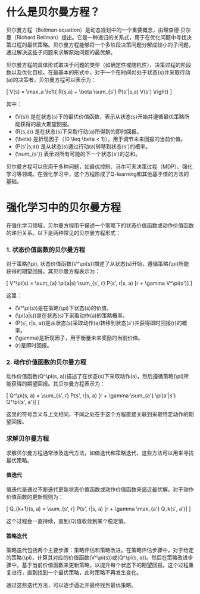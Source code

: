 # 什么是贝尔曼方程？

贝尔曼方程（Bellman equation）是动态规划中的一个重要概念，由理查德·贝尔曼（Richard Bellman）提出。它是一种递归的关系式，用于在优化问题中寻找决策过程的最优策略。贝尔曼方程能够将一个多阶段决策问题分解成较小的子问题，通过解决这些子问题来求解原始问题的最优解。

贝尔曼方程的具体形式取决于问题的类型（如确定性或随机性）、决策过程的阶段数以及优化目标。在最基本的形式中，对于一个在时间\(t\)处于状态\(s\)并采取行动\(a\)的决策者，贝尔曼方程可以表示为：

\[ V(s) = \max_a \left\{ R(s,a) + \beta \sum_{s'} P(s'|s,a) V(s') \right\} \]

其中：
- \(V(s)\) 是在状态\(s\)下的最优价值函数，表示从状态\(s\)开始并遵循最优策略所能获得的最大期望回报。
- \(R(s,a)\) 是在状态\(s\)下采取行动\(a\)所得到的即时回报。
- \(\beta\) 是折现因子（\(0 \leq \beta < 1\)），用于调节未来回报的当前价值。
- \(P(s'|s,a)\) 是从状态\(s\)通过行动\(a\)转移到状态\(s'\)的概率。
- \(\sum_{s'}\) 表示对所有可能的下一个状态\(s'\)的总和。

贝尔曼方程可以应用于多种问题，如最优控制、马尔可夫决策过程（MDP）、强化学习等领域。在强化学习中，这个方程形成了Q-learning和其他基于值的方法的基础。

# 强化学习中的贝尔曼方程

在强化学习领域，贝尔曼方程用于描述一个策略下的状态价值函数或动作价值函数的递归关系。以下是两种常见的贝尔曼方程形式：

### 1. 状态价值函数的贝尔曼方程

对于策略\(\pi\), 状态价值函数\(V^\pi(s)\)描述了从状态\(s\)开始，遵循策略\(\pi\)所能获得的期望回报。其贝尔曼方程表示为：

\[ V^\pi(s) = \sum_{a} \pi(a|s) \sum_{s', r} P(s', r|s, a) [r + \gamma V^\pi(s')] \]

这里：
- \(V^\pi(s)\)是在策略\(\pi\)下状态\(s\)的价值。
- \(\pi(a|s)\)是在状态\(s\)下采取动作\(a\)的策略概率。
- \(P(s', r|s, a)\)是从状态\(s\)采取动作\(a\)转移到状态\(s'\)并获得即时回报\(r\)的概率。
- \(\gamma\)是折现因子，用于衡量未来奖励的当前价值。
- \(r\)是即时回报。

### 2. 动作价值函数的贝尔曼方程

动作价值函数\(Q^\pi(s, a)\)描述了在状态\(s\)下采取动作\(a\)，然后遵循策略\(\pi\)所能获得的期望回报。其贝尔曼方程表示为：

\[ Q^\pi(s, a) = \sum_{s', r} P(s', r|s, a) [r + \gamma \sum_{a'} \pi(a'|s') Q^\pi(s', a')] \]

这里的符号含义与上文相同，不同之处在于这个方程直接关联到采取特定动作的期望回报。

### 求解贝尔曼方程

求解贝尔曼方程通常涉及迭代方法，如值迭代和策略迭代，这些方法可以用来寻找最优策略。

#### 值迭代

值迭代是通过不断迭代更新状态价值函数或动作价值函数来逼近最优解。对于动作价值函数的更新规则为：

\[ Q_{k+1}(s, a) = \sum_{s', r} P(s', r|s, a) [r + \gamma \max_{a'} Q_k(s', a')] \]

这个过程会一直持续，直到\(Q\)值收敛到某个稳定值。

#### 策略迭代

策略迭代包括两个主要步骤：策略评估和策略改进。在策略评估步骤中，对于给定的策略\(\pi\)，计算其对应的价值函数\(V^\pi(s)\)或\(Q^\pi(s, a)\)。然后在策略改进步骤中，基于当前价值函数来更新策略，以提升每个状态下的期望回报。这个过程重复进行，直到找到一个最优策略，此时策略不再发生变化。

通过这些迭代方法，可以逐步逼近并最终找到最优策略。